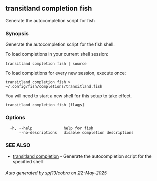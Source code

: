 ## transitland completion fish

Generate the autocompletion script for fish

### Synopsis

Generate the autocompletion script for the fish shell.

To load completions in your current shell session:

	transitland completion fish | source

To load completions for every new session, execute once:

	transitland completion fish > ~/.config/fish/completions/transitland.fish

You will need to start a new shell for this setup to take effect.


```
transitland completion fish [flags]
```

### Options

```
  -h, --help              help for fish
      --no-descriptions   disable completion descriptions
```

### SEE ALSO

* [transitland completion](transitland_completion.md)	 - Generate the autocompletion script for the specified shell

###### Auto generated by spf13/cobra on 22-May-2025
